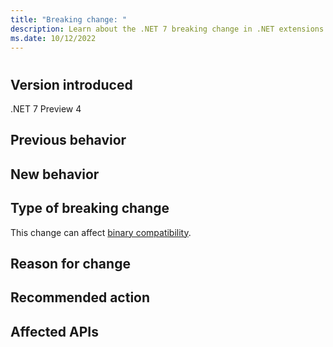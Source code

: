 ```yaml
---
title: "Breaking change: "
description: Learn about the .NET 7 breaking change in .NET extensions where ...
ms.date: 10/12/2022
---
```

#

## Version introduced

.NET 7 Preview 4

## Previous behavior

## New behavior

## Type of breaking change

This change can affect [binary compatibility](../../categories.md#binary-compatibility).

## Reason for change

## Recommended action

## Affected APIs
